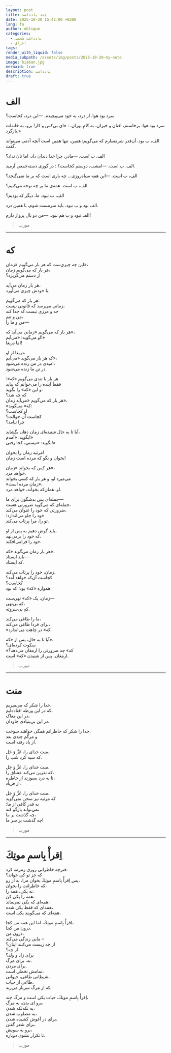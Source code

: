 ```yaml
---
layout: post
title: چند یادداشت
date: 2025-10-20 15:42:00 +0200
lang: fa
author: oblique
categories:
  - یادداشت شخصی
  - اغراق
tags:
render_with_liquid: false
media_subpath: /assets/img/posts/2025-10-20-my-note
image: biaban.jpg
mermaid: true
description: یادداشت
draft: true
---
```



# الف

سرد بود هوا.
از درد، به خود می‌پیچیدم.
—این درد، کجاست؟

سرد بود هوا.
برخاستم،
افتان و خیزان، به کامِ بوران.
: «ای بی‌کس و کار!
برو، به خانه‌ات بازگرد.»

الف، ب بود.
آن‌قدر شرمسارم
که می‌گویم: همین،
تنها همین است
آنچه آدمی می‌تواند گفت.

الف، ب است.
—مادر، چرا خدا دندان داد،
اما نان نداد؟

الف، ب است.
—امشب، دوستم کجاست؟
: در گوری دسته‌جمعی آرمید.

الف، ب است.
—این همه سیاه‌روزی...
چه باری است
که بر ما نمی‌گنجد؟

الف، ب است.
همه‌ی ما
بر چه نوحه می‌کنیم؟

الف، ب نبود.
ما، دیگر که بودیم؟

الف بود و ب نبود.
باید سرمست شوم،
با همین درد.

الف نبود و ب هم نبود.
—من دو بال پرواز دارم!

 > مورب
---

# که

این چه چیزی‌ست که هر بار می‌گویم «زمان»،  
هر بار که می‌گویم زمان،  
از دستم می‌گریزد؟  

هر بار زمان می‌آید،  
با خودش چیزی می‌آورد.  

هر بار که می‌گویم:  
زمانی می‌رسد که قانونی نیست،  
حد و مرزی نیست که جدا کند  
من و تنم،  
من و ما را—  

هر بار که می‌گویم «زمانی می‌آید که»،  
او می‌گوید: «می‌آیم!»  
اما دریغا!  

دریغا از او،  
که هر بار می‌گوید «می‌آیم»،  
امیدی در من زنده می‌شود،  
در تن ما زنده می‌شود.  

هر بار با تندی می‌گویم «که»؛  
فقط آینده را می‌خوانم که بیاید  
و این «که» را بگوید:  
که چه شد؟  
هر بار که می‌گویم «می‌آید زمان»،  
«که» می‌گوید:  
او کجاست؟  
کجاست آن حوالت؟  
چرا نیامد؟  

آیا تا به حال شنیده‌ای زمان دهان بگشاید،  
بگوید: «آمدم!»  
بگوید: «نیستی، کجا رفتی!»  

مرثیه زمان را بخوان!  
بخوان و بگو که مرده است زمان!  

هر کس که بخواند «زمان»،  
خواهد مرد.  
می‌میرد او، و هر بار که کسی بخواند  
«زمان مرده است»،  
او، همان‌که بخواند، خواهد مرد.  

جمله‌ای بس بدشگون برای ما—  
جمله‌ای که می‌گوید ضرورتی هست،  
ضرورتی که خود را عنوان می‌کند،  
خود را جلو می‌اندازد؛  
تو را، مرا پرتاب می‌کند.  

باید گوش دهیم به پس از او،  
که خود را برمی‌نهد،  
خود را فرامی‌افکند.  

هر بار زمان می‌گوید «که»،  
باید ایستاد—  
که ایستاد.  

زمان، خود را پرتاب می‌کند.  
کجاست آن‌که خواهد آمد؟  
کجاست؟  
همواره «که» بود؛ که بود.  

زمان، یک «که» تهی‌ست—  
کهِ بی‌تهی،  
کهِ بی‌سروته.  

ما را طاغی می‌کند،  
برای فردا طاغی می‌کند،  
«که» در چاهت می‌اندازد.  

آیا تا به حال، پس از «که»،  
سکوت کرده‌ای؟  
«که» چه ضرورتی را ارمغان می‌دهد؟  
ارمغان، پس از شنیدن «که» است.

> مورب
---

# منت 

خدا را شکر که می‌میریم،  
که در این ورطه افتاده‌ایم،  
در این مغاک،  
در این بی‌بنیادی جاودان.  

خدا را شکر که خاطراتم همگی خواهند سوخت،  
و مرگم چندی بعد  
از یاد رفته است.  

منت خدای را، عَزَّ وَ جَل،  
که سیه کرد شب را.  

منت خدای را، عَزَّ وَ جَل،  
که نفرین می‌کند عشاق را،  
تا به درد بسوزند از خاطره،  
از فریاد.  


منت خدای را، عَزَّ وَ جَل،  
که مرثیه نیز سخن نمی‌گوید  
به قدر کافی از ما؛  
نمی‌تواند بازگو کند  
چه گذشت بر ما،  
چه گذشت بر سر ما!

> مورب
---

# اِقرأْ بِاسمِ موتِكَ

فترچه خاطراتی روزی زمزمه کرد:  
که جز تو کی خواند؟  
پس اِقرأْ بِاسمِ موتِكَ
بخوان مرا، نه از رو،  
که خاطراتت را بخوان،  
نه یکی، همه را.  
همه را یکی کن،  
همه‌ای که یکی نمی‌ماند،  
همه‌ای که فقط یکی شده،  
همه‌ای که می‌گویند یکی است.  


اِقرأْ بِاسمِ موتِكَ،
اما این همه من کجا،  
درون من کجا.  
درون من،  
مایی زندگی می‌کند –  
از چه زیست می‌کنند اینان؟  
از چه؟  
برای زاد و ولد؟  
نه، برای مرگ.  
برای مردن.  
تمامش تخطی است،  
شیطانی طاغی، حیوانی،  
طاغی از حیات،  
که از مرگ سرباز می‌زند.  

اِقرأْ بِاسمِ موتِكَ،
حیات یکی است و مرگ چند،  
برو ای بدن، به مرگ،  
به تکه‌تکه شدن،  
به مصلوب شدن،  
برای در آغوش کشیده شدن،  
برای شعر گفتن،  
برو به سویش،  
تا تکرار نشوی دوباره.

> مورب
